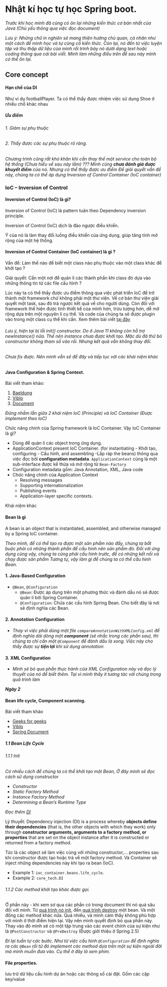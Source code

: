 # Nhật kí học tự học Spring boot.
_Trước khi học mình đã cũng có ôn lại những kiến thức cơ bản nhất của Java (Chủ yếu thông qua việc đọc document)_

_Lưu ý: Những chữ in nghiên sẽ mang thiên hướng chủ quan, cá nhân như một cách để mình học và tự củng cố kiến thức.
Còn lại, nó đến từ việc luyện tập và thu thập dữ liệu của mình rồi trình bày nó dưới dạng text hoặc coding thông qua cái bài viết.
Mình làm những điều trên để sau này mình có thể ôn lại._
## Core concept

#### Hạn chế của DI
Như ví dụ footballPlayer. Ta có thể thấy được nhiệm việc sử dụng Shoe ở nhiều chỗ khác nhau

##### Ưu điểm
###### 1. Giảm sự phụ thuộc
###### 2. Thấy được các sự phụ thuộc rõ ràng.

*Chương trình cũng rất khó khăn khi cần thay thế một service cho toàn bộ hệ thống (Chưa hiểu vế sau này lắm) ???
Mình cũng **chưa đánh giá được khuyết điểm** của nó. Nhưng có thể thấy được ưu điểm
Để giải quyết vấn đề này, chúng ta có thể áp dụng Inversion of Control Container (IoC container)*

### IoC – Inversion of Control
#### Inversion of Control (IoC) là gì?
Inversion of Control (IoC) là pattern tuân theo Dependency inversion principle.

Inversion of Control (IoC) dịch là đảo ngược điều khiển.

Ý của nó là làm thay đổi luồng điều khiển của ứng dụng, giúp tăng tính mở rộng của một hệ thống.
#### Inversion of Control Container (IoC container) là gì ?
Vấn đề: Làm thế nào để biết một class nào phụ thuộc vào một class khác để khởi tạo ?

Giải quyết: Cần một nơi để quản lí các thành phần khi class đó dựa vào những thông tin từ các file cấu hình ?

Lúc này ta có thể thấy được ưu điểm thông qua việc phát triển IoC để trở thành một framework chứ không phải một thư viện. Về cơ bản thư viện giải quyết một task, sau đó trả ngược kết quả về cho người dùng.
Còn đối với framework thể hiện được tính thiết kế của mình hơn, trừu tượng hơn, dễ mở rộng dựa trên một nguyên lí cụ thể. Và code của chúng ta sẽ được plugin vào trong một class cụ thể khi cần.
Xem thêm bài viết [tại đây]("https://gpcoder.com/4975-huong-dan-java-design-pattern-dependency-injection)
###### Lưu ý, hiện tại bị lỗi init() constructor. Do ở Java 11 không còn hỗ trợ newInstance() nữa. Thế nên instance chưa được khởi tạo. Mặc dù đã thử bỏ constructor không tham số vào rồi. Nhưng kết quả vẫn không thay đổi.
###### Chưa fix được. Nên mình vẫn sẽ để đây và tiếp tục với các khái niệm khác

#### Java Configuration & Spring Context.
Bài viết tham khảo: 
1. [Baeldung]("https://www.baeldung.com/spring-application-context#applicationContext")
2. [Viblo]("https://viblo.asia/p/bean-va-applicationcontext-la-gi-trong-spring-boot-Ljy5Vjwj5ra")
3. [Document]("https://docs.spring.io/spring-framework/reference/core/beans/basics.html")

*Đừng nhầm lẫn giữa 2 khái niệm IoC (Principle) và IoC Container (Được implement theo IoC)*

Chức năng chính của Spring framework là IoC Container.
Vậy IoC Container là gì? 
- Dùng để quản lí các object trong ứng dụng.
- ApplicationContext present IoC Container. (for instantiating - Khởi tạo, configuring - Cấu hình, and assembling -Lắp ráp the beans) thông qua việc đọc bởi  **configuration metadata**. `ApplicationContext` cũng là một sub-interface được kế thừa và mở rộng từ `Bean-Factory`
- Configuration metadata gồm: Java Annotation, XML, Java code 
- Chức năng chính của Application Context
  - Resolving messages 
  - Supporting internationalization
  - Publishing events
  - Application-layer specific contexts.

Khái niệm khác
#### Bean là gì 
A bean is an object that is instantiated, assembled, and otherwise managed by a Spring IoC container. 

_Theo mình, để có thể tạo ra được một sản phẩm nào đấy, chúng ta bắt buộc phải có những thành phần để cấu hình nên sản phẩm đó.
Đối với ứng dụng cũng vậy, chúng ta cũng phải cấu hình trước, để có những kết nối và chạy được sản phẩm
Tương tự, vậy làm gì để chúng ta có thể cấu hình Bean._

#### 1. Java-Based Configuration
- `@Bean`, `@Configuration`
  - `@Bean`: Được áp dụng trên một phương thức và đánh dấu nó sẽ được quản lí bởi Spring Container.
  - `@Configuration`: Chứa các cấu hình Spring Bean. Cho biết đây là nơi sẽ định nghĩa các Bean.
#### 2. Annotation Configuration
- _Thay vì việc phải dùng một file `compareAnnotationWithXMLConfig.xml` để định nghĩa dài dòng một **component** (sẽ nhắc trong các phần sau), thì chúng ta chỉ cần một `@Component` để đánh dấu là xong. Việc này cho thấy được sự **tiện lợi** khi sử dụng annotation_
#### 3. XML Configuration
- _Mình sẽ bỏ qua phần thực hành của XML Configuration này và đọc lý thuyết của nó để biết thêm. Tại vì mình thấy ít tương tác với chúng trong quá trình làm_

***Ngày 2***

#### Bean life cycle, Component scanning. 
Bài viết tham khảo
- [Geeks for geeks]("https://www.geeksforgeeks.org/bean-life-cycle-in-java-spring/")
- [Viblo]("https://viblo.asia/p/vong-doi-cac-loai-bean-va-co-che-component-scan-L4x5x6BrZBM")
- [Spring Document]("https://docs.spring.io/spring-framework/reference/core/beans/definition.html")

##### 1.1 Bean Life Cycle
###### 1.1.1 Init
_Có nhiều cách để chúng ta có thể khởi tạo một Bean, Ở đây mình sẽ đọc cách sử dụng constructor_
- _Constructor_
- _Static Factory Method_
- _Instance Factory Method_
- _Determining a Bean’s Runtime Type_

_Đọc thêm_ [_DI_]("https://docs.spring.io/spring-framework/reference/core/beans/dependencies/factory-collaborators.html")

Lý thuyết: Dependency injection (DI) is a process whereby **objects define their dependencies** (that is, the other objects with which they work) only through **constructor arguments, arguments to a factory method, or properties** that are set on the object instance after it is constructed or returned from a factory method.

Tức là các object sẽ làm việc cùng với những constructor,... properties sau khi constructor được tạo hoặc trả về một factory method.
Và Container sẽ inject những dependencies này khi tạo ra bean (IoC).

[//]: # (Ở ví dụ này mình sẽ sử dụng constructor để demo. Còn một cách khác nữa là chúng ta sẽ sử dụng setter)
- Example 1: `ioc_container.beans.life_cycle`. 
- Example 2: `core_tech.DI`

###### 1.1.2 Các method khởi tạo khác được gọi.
Ở phần này - khi xem sơ qua các phần có trong document thì nó quá sâu đối với mình. Từ [quá trình nó init]("https://docs.spring.io/spring-framework/reference/core/beans/factory-nature.html#beans-factory-lifecycle-initializingbean"), đến [quá trình destroy]("https://docs.spring.io/spring-framework/reference/core/beans/factory-nature.html#beans-factory-lifecycle-disposablebean") một bean.
Và một đống các method khác nữa. Quá nhiều, và mình cảm thấy không phù hợp với mình ở thời điểm hiện tại. Vậy nên mình quyết định bỏ qua phần này. Thay vào đó mình sẽ có một tập trung vào các event chính của sự kiện như là `@PostConstructor` và `@PreDestroy` (Được giới thiệu ở Spring 2.5)

_Đi lại tuần tự các bước. Như từ việc cấu hình `@Configuration` để định nghĩa ra các `@Bean` rồi từ đó implement các method dựa trên một sự kiện ngoài đời mà mình muốn đưa vào. Cụ thể ở đây là xem phim._

#### File properties.
lưu trữ dữ liệu cấu hình dự án hoặc các thông số cài đặt. Gồm các cặp key/value


